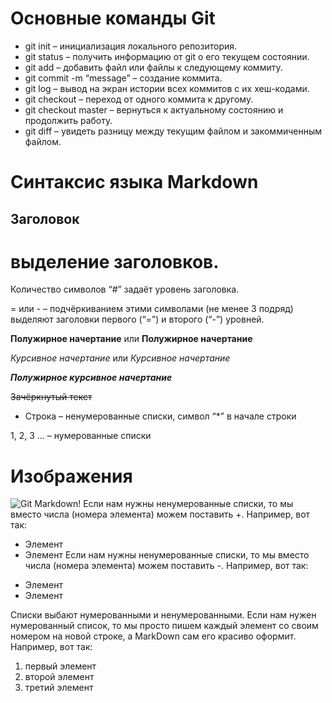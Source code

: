 # Основные команды Git

* git init – инициализация локального репозитория.
* git status – получить информацию от git о его текущем состоянии.
* git add – добавить файл или файлы к следующему коммиту.
* git commit -m “message” – создание коммита.
* git log – вывод на экран истории всех коммитов с их хеш-кодами.
* git checkout – переход от одного коммита к другому.
* git checkout master – вернуться к актуальному состоянию и продолжить работу.
* git diff – увидеть разницу между текущим файлом и закоммиченным файлом.

# Синтаксис языка Markdown

## Заголовок 
# выделение заголовков. 
Количество символов “#” задаёт уровень заголовка. 

= или - – подчёркиванием этими символами (не менее 3 подряд) выделяют заголовки первого
(“=”) и второго (“-”) уровней.

**Полужирное начертание** или __Полужирное начертание__

*Курсивное начертание* или _Курсивное начертание_

***Полужирное курсивное начертание***

~~Зачёркнутый текст~~

* Строка – ненумерованные списки, символ “*” в начале строки

1, 2, 3 … – нумерованные списки

# Изображения 
![Git Markdown!](Markdown.jpg)
Если нам нужны ненумерованные списки, то мы вместо числа (номера элемента) можем поставить +. Например, вот так:
+ Элемент
+ Элемент
Если нам нужны ненумерованные списки, то мы вместо числа (номера элемента) можем поставить -. Например, вот так:
- Элемент
- Элемент


Списки выбают нумерованными и ненумерованными. Если нам нужен нумерованный список, то мы просто пишем каждый элемент со своим номером на новой строке, а MarkDown сам его красиво оформит. Например, вот так:
1. первый элемент
2. второй элемент
3. третий элемент